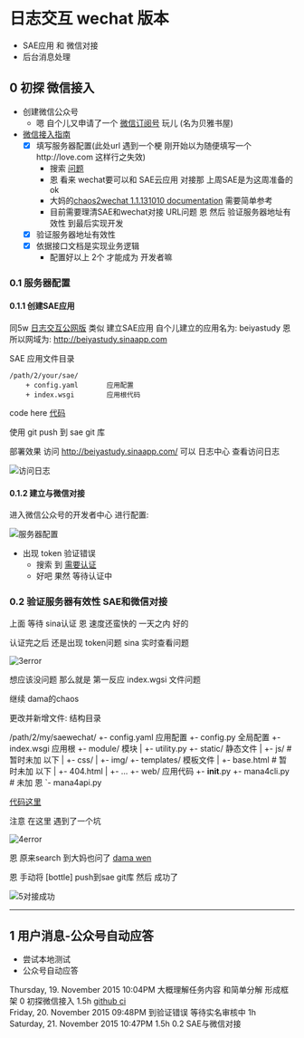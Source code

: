 # 日志交互 wechat 版本

- SAE应用 和 微信对接
- 后台消息处理

## 0 初探 微信接入

- 创建微信公众号
	- 嗯 自个儿又申请了一个 [微信订阅号](http://kf.qq.com/faq/120911VrYVrA130805byM32u.html)  玩儿 (名为贝雅书屋) 
- [微信接入指南](http://mp.weixin.qq.com/wiki/16/1e87586a83e0e121cc3e808014375b74.html) 
	- [x] 填写服务器配置(此处url 遇到一个梗 刚开始以为随便填写一个http://love.com 这样行之失效)
		- 搜索 [问题](https://www.google.co.jp/search?client=ubuntu&channel=fs&q=%E6%9C%8D%E5%8A%A1%E5%99%A8%E9%85%8D%E7%BD%AE+%E5%BE%AE%E4%BF%A1&ie=utf-8&oe=utf-8&gfe_rd=cr&ei=VsdNVvizJs_D8AfV6qvgBQ#safe=off&channel=fs&q=%E6%9C%8D%E5%8A%A1%E5%99%A8%E9%85%8D%E7%BD%AE+%E5%BE%AE%E4%BF%A1+url+gitbook) 
		- 恩 看来 wechat要可以和 SAE云应用 对接那 上周SAE是为这周准备的 ok
		- 大妈的[chaos2wechat 1.1.131010 documentation](https://chaos2wechat.readthedocs.org/en/latest/ch00/try.html#id15) 需要简单参考
		- 目前需要理清SAE和wechat对接 URL问题 恩 然后 验证服务器地址有效性 到最后实现开发
	- [x] 验证服务器地址有效性
	- [x] 依据接口文档是实现业务逻辑
		- 配置好以上 2个 才能成为 开发者嘛

### 0.1 服务器配置

#### 0.1.1 创建SAE应用

同5w [日志交互公网版](https://jeremiahzhang.gitbooks.io/omooc2py/content/2nDev/week05_paas.html) 类似 建立SAE应用 自个儿建立的应用名为: beiyastudy 恩所以网域为: http://beiyastudy.sinaapp.com

SAE 应用文件目录

	/path/2/your/sae/
		+ config.yaml		应用配置
		+ index.wsgi 		应用根代码

code here [代码](https://github.com/JeremiahZhang/OMOOC2py/commit/60b21f27c09f2302d06474ac1c833ddd87c6c9f1) 

使用 git push 到 sae git 库
 
部署效果 访问 http://beiyastudy.sinaapp.com/
可以 日志中心 查看访问日志

![访问日志](http://dn-jeremiahzhang.qbox.me/6w01sae.jpg) 

#### 0.1.2 建立与微信对接

进入微信公众号的开发者中心 进行配置:

![服务器配置](http://dn-jeremiahzhang.qbox.me/6w02wechat.jpg) 

- 出现 token 验证错误
	- 搜索 到 [需要认证](http://www.cnblogs.com/txw1958/p/wechat-tutorial.html) 
	- 好吧 果然 等待认证中


### 0.2 验证服务器有效性 SAE和微信对接

上面 等待 sina认证 恩 速度还蛮快的 一天之内 好的

认证完之后 还是出现 token问题 sina 实时查看问题

![3error](http://dn-jeremiahzhang.qbox.me/6w03online.jpg) 

想应该没问题 那么就是 第一反应 index.wgsi 文件问题

继续 dama的chaos 

更改并新增文件: 结构目录

/path/2/my/saewechat/
  +- config.yaml    应用配置
  +- config.py      全局配置
  +- index.wsgi     应用根
  +- module/        模块
  |     +-  utility.py
  +- static/        静态文件 
  |     +-  js/ 	# 暂时未加 以下 
  |     +-  css/
  |     +-  img/
  +- templates/     模板文件 
  |     +-  base.html  # 暂时未加 以下
  |     +-  404.html
  |     +-  ...
  +- web/           应用代码
        +-  __init__.py
        +-  mana4cli.py # 未加 恩
        `-  mana4api.py 

[代码这里](https://github.com/JeremiahZhang/OMOOC2py/commit/f4cfdab72e5cc9fcd09f5a2b773a1d264f1add0e) 

注意 在这里 遇到了一个坑

![4error](http://dn-jeremiahzhang.qbox.me/6w04error.jpg) 

恩 原来search 到大妈也问了 [dama wen](https://groups.google.com/forum/#!msg/sae-python/7jwgsVcGBxA/XYDSLyLGcNkJ) 

恩 手动将 [bottle] push到sae git库 然后 成功了

![5对接成功](http://dn-jeremiahzhang.qbox.me/6w05finished.jpg) 

***

## 1 用户消息-公众号自动应答

- 尝试本地测试
- 公众号自动应答

Thursday, 19. November 2015 10:04PM 大概理解任务内容 和简单分解 形成框架 0 初探微信接入 1.5h [github ci](https://github.com/JeremiahZhang/OMOOC2py/commit/65ab07f9eb8e77615c16ebcdcf113f45fe1131f3)    
Friday, 20. November 2015 09:48PM  到验证错误 等待实名审核中 1h     
Saturday, 21. November 2015 10:47PM  1.5h 0.2 SAE与微信对接




